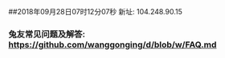 ##2018年09月28日07时12分07秒 新址: 104.248.90.15
### 兔友常见问题及解答: https://github.com/wanggonging/d/blob/w/FAQ.md
